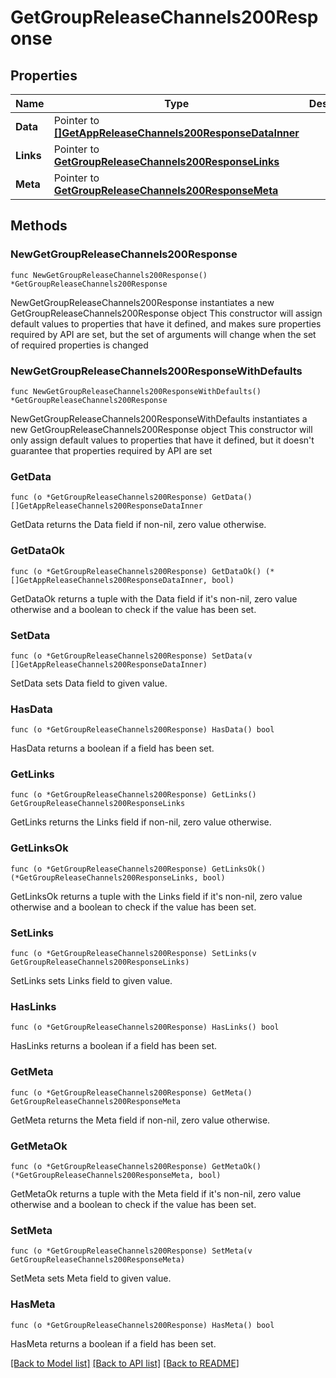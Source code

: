 # GetGroupReleaseChannels200Response

## Properties

Name | Type | Description | Notes
------------ | ------------- | ------------- | -------------
**Data** | Pointer to [**[]GetAppReleaseChannels200ResponseDataInner**](GetAppReleaseChannels200ResponseDataInner.md) |  | [optional] 
**Links** | Pointer to [**GetGroupReleaseChannels200ResponseLinks**](GetGroupReleaseChannels200ResponseLinks.md) |  | [optional] 
**Meta** | Pointer to [**GetGroupReleaseChannels200ResponseMeta**](GetGroupReleaseChannels200ResponseMeta.md) |  | [optional] 

## Methods

### NewGetGroupReleaseChannels200Response

`func NewGetGroupReleaseChannels200Response() *GetGroupReleaseChannels200Response`

NewGetGroupReleaseChannels200Response instantiates a new GetGroupReleaseChannels200Response object
This constructor will assign default values to properties that have it defined,
and makes sure properties required by API are set, but the set of arguments
will change when the set of required properties is changed

### NewGetGroupReleaseChannels200ResponseWithDefaults

`func NewGetGroupReleaseChannels200ResponseWithDefaults() *GetGroupReleaseChannels200Response`

NewGetGroupReleaseChannels200ResponseWithDefaults instantiates a new GetGroupReleaseChannels200Response object
This constructor will only assign default values to properties that have it defined,
but it doesn't guarantee that properties required by API are set

### GetData

`func (o *GetGroupReleaseChannels200Response) GetData() []GetAppReleaseChannels200ResponseDataInner`

GetData returns the Data field if non-nil, zero value otherwise.

### GetDataOk

`func (o *GetGroupReleaseChannels200Response) GetDataOk() (*[]GetAppReleaseChannels200ResponseDataInner, bool)`

GetDataOk returns a tuple with the Data field if it's non-nil, zero value otherwise
and a boolean to check if the value has been set.

### SetData

`func (o *GetGroupReleaseChannels200Response) SetData(v []GetAppReleaseChannels200ResponseDataInner)`

SetData sets Data field to given value.

### HasData

`func (o *GetGroupReleaseChannels200Response) HasData() bool`

HasData returns a boolean if a field has been set.

### GetLinks

`func (o *GetGroupReleaseChannels200Response) GetLinks() GetGroupReleaseChannels200ResponseLinks`

GetLinks returns the Links field if non-nil, zero value otherwise.

### GetLinksOk

`func (o *GetGroupReleaseChannels200Response) GetLinksOk() (*GetGroupReleaseChannels200ResponseLinks, bool)`

GetLinksOk returns a tuple with the Links field if it's non-nil, zero value otherwise
and a boolean to check if the value has been set.

### SetLinks

`func (o *GetGroupReleaseChannels200Response) SetLinks(v GetGroupReleaseChannels200ResponseLinks)`

SetLinks sets Links field to given value.

### HasLinks

`func (o *GetGroupReleaseChannels200Response) HasLinks() bool`

HasLinks returns a boolean if a field has been set.

### GetMeta

`func (o *GetGroupReleaseChannels200Response) GetMeta() GetGroupReleaseChannels200ResponseMeta`

GetMeta returns the Meta field if non-nil, zero value otherwise.

### GetMetaOk

`func (o *GetGroupReleaseChannels200Response) GetMetaOk() (*GetGroupReleaseChannels200ResponseMeta, bool)`

GetMetaOk returns a tuple with the Meta field if it's non-nil, zero value otherwise
and a boolean to check if the value has been set.

### SetMeta

`func (o *GetGroupReleaseChannels200Response) SetMeta(v GetGroupReleaseChannels200ResponseMeta)`

SetMeta sets Meta field to given value.

### HasMeta

`func (o *GetGroupReleaseChannels200Response) HasMeta() bool`

HasMeta returns a boolean if a field has been set.


[[Back to Model list]](../README.md#documentation-for-models) [[Back to API list]](../README.md#documentation-for-api-endpoints) [[Back to README]](../README.md)


